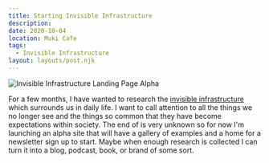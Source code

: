 ```yaml
---
title: Starting Invisible Infrastructure
description:
date: 2020-10-04
location: Muki Cafe
tags:
  - Invisible Infrastructure
layout: layouts/post.njk
---
```


![Invisible Infrastructure Landing Page Alpha](https://d2w9rnfcy7mm78.cloudfront.net/8967152/original_68bb88eb6d7cc16290822155e402c831.png?1601799805?bc=0)

For a few months, I have wanted to research the [invisible infrastructure](https://ii.gndclouds.cc) which surrounds us in daily life. I want to call attention to all the things we no longer see and the things so common that they have become expectations within society. The end of is very unknown so for now I'm launching an alpha site that will have a gallery of examples and a home for a newsletter sign up to start. Maybe when enough research is collected I can turn it into a blog, podcast, book, or brand of some sort.
